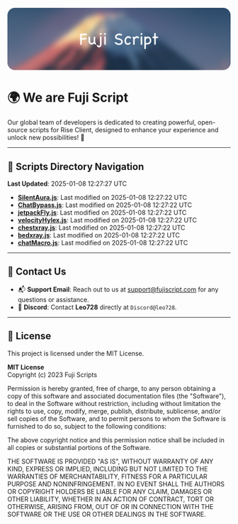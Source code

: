 ![Banner](.github/b.webp)

# 🌍 **We are Fuji Script**

Our global team of developers is dedicated to creating powerful, open-source scripts for Rise Client, designed to enhance your experience and unlock new possibilities! 🌟

---
<!-- SCRIPTS_NAVIGATION_START -->
## 📂 **Scripts Directory Navigation**

**Last Updated**: 2025-01-08 12:27:27 UTC

- **[SilentAura.js](scripts/SilentAura.js)**: Last modified on 2025-01-08 12:27:22 UTC
- **[ChatBypass.js](scripts/ChatBypass.js)**: Last modified on 2025-01-08 12:27:22 UTC
- **[jetpackFly.js](scripts/jetpackFly.js)**: Last modified on 2025-01-08 12:27:22 UTC
- **[velocityHylex.js](scripts/velocityHylex.js)**: Last modified on 2025-01-08 12:27:22 UTC
- **[chestxray.js](scripts/chestxray.js)**: Last modified on 2025-01-08 12:27:22 UTC
- **[bedxray.js](scripts/bedxray.js)**: Last modified on 2025-01-08 12:27:22 UTC
- **[chatMacro.js](scripts/chatMacro.js)**: Last modified on 2025-01-08 12:27:22 UTC

<!-- SCRIPTS_NAVIGATION_END -->

---

## 💬 **Contact Us**  
- 📬 **Support Email**: Reach out to us at [support@fujiscript.com](mailto:support@fujiscript.com) for any questions or assistance.  
- 💬 **Discord**: Contact **Leo728** directly at `Discord@leo728`.

---

## 📜 **License**

This project is licensed under the MIT License.  

**MIT License**  
Copyright (c) 2023 Fuji Scripts  

Permission is hereby granted, free of charge, to any person obtaining a copy of this software and associated documentation files (the "Software"), to deal in the Software without restriction, including without limitation the rights to use, copy, modify, merge, publish, distribute, sublicense, and/or sell copies of the Software, and to permit persons to whom the Software is furnished to do so, subject to the following conditions:  

The above copyright notice and this permission notice shall be included in all copies or substantial portions of the Software.  

THE SOFTWARE IS PROVIDED "AS IS", WITHOUT WARRANTY OF ANY KIND, EXPRESS OR IMPLIED, INCLUDING BUT NOT LIMITED TO THE WARRANTIES OF MERCHANTABILITY, FITNESS FOR A PARTICULAR PURPOSE AND NONINFRINGEMENT. IN NO EVENT SHALL THE AUTHORS OR COPYRIGHT HOLDERS BE LIABLE FOR ANY CLAIM, DAMAGES OR OTHER LIABILITY, WHETHER IN AN ACTION OF CONTRACT, TORT OR OTHERWISE, ARISING FROM, OUT OF OR IN CONNECTION WITH THE SOFTWARE OR THE USE OR OTHER DEALINGS IN THE SOFTWARE.  
